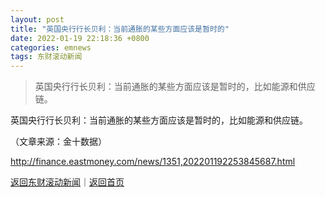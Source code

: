 ```yaml
---
layout: post
title: "英国央行行长贝利：当前通胀的某些方面应该是暂时的"
date: 2022-01-19 22:18:36 +0800
categories: emnews
tags: 东财滚动新闻
---
```

> 英国央行行长贝利：当前通胀的某些方面应该是暂时的，比如能源和供应链。

<p>英国央行行长贝利：当前通胀的某些方面应该是暂时的，比如能源和供应链。</p><p class="em_media">（文章来源：金十数据）</p>

<http://finance.eastmoney.com/news/1351,202201192253845687.html>

[返回东财滚动新闻](//finews.withounder.com/emnews/)｜[返回首页](//finews.withounder.com/)